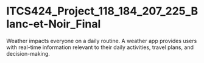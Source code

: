 # ITCS424_Project_118_184_207_225_Blanc-et-Noir_Final
Weather impacts everyone on a daily routine. A weather app provides users with real-time information relevant to their daily activities, travel plans, and decision-making.
